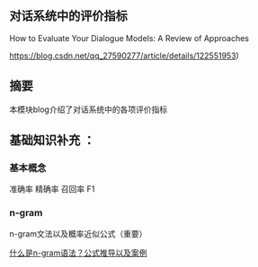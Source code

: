 ## 对话系统中的评价指标

How to Evaluate Your Dialogue Models: A Review of Approaches

https://blog.csdn.net/qq_27590277/article/details/122551953)

## 摘要

本模块blog介绍了对话系统中的各项评价指标



##  基础知识补充 ：

### 基本概念

准确率 精确率 召回率 F1

### n-gram

n-gram文法以及概率近似公式（重要）

[什么是n-gram语法？公式推导以及案例](./对话系统中的评价方式-博客-引用到的md文件/什么是n-gram语法？公式推导与案例.md)

